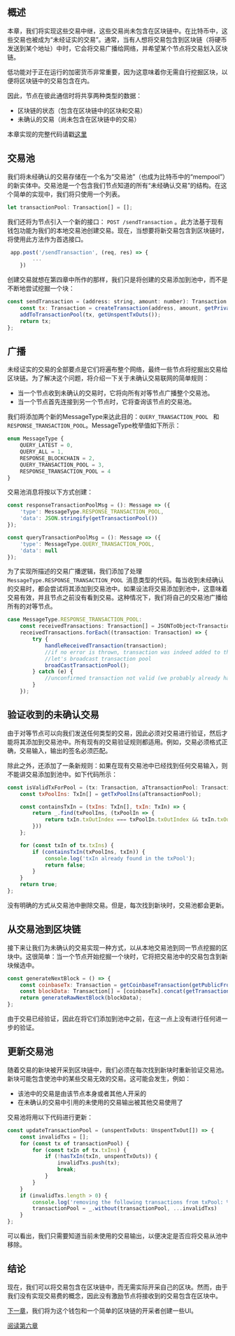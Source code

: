 ## 概述

本章，我们将实现这些交易中继，这些交易尚未包含在区块链中。在比特币中，这些交易也被成为“未经证实的交易”。通常，当有人想将交易包含到区块链（将硬币发送到某个地址）中时，它会将交易广播给网络，并希望某个节点将交易划入区块链。

低功能对于正在运行的加密货币非常重要，因为这意味着你无需自行挖掘区块，以便将区块链中的交易包含在内。

因此，节点在彼此通信时将共享两种类型的数据：

- 区块链的状态（包含在区块链中的区块和交易）
- 未确认的交易（尚未包含在区块链中的交易）

本章实现的完整代码请戳[这里](https://github.com/lhartikk/naivecoin/tree/chapter5)

## 交易池

我们将未经确认的交易存储在一个名为“交易池”（也成为比特币中的“mempool”）的新实体中。交易池是一个包含我们节点知道的所有“未经确认交易”的结构。在这个简单的实现中，我们将只使用一个列表。

```javascript
let transactionPool: Transaction[] = [];
```

我们还将为节点引入一个新的接口： `POST /sendTransaction` 。此方法基于现有钱包功能为我们的本地交易池创建交易。现在，当想要将新交易包含到区块链时，将使用此方法作为首选接口。

```javascript
 app.post('/sendTransaction', (req, res) => {
        ...
    })
```

创建交易就想在第四章中所作的那样，我们只是将创建的交易添加到池中，而不是不断地尝试挖掘一个块：
```javascript
const sendTransaction = (address: string, amount: number): Transaction => {
    const tx: Transaction = createTransaction(address, amount, getPrivateFromWallet(), getUnspentTxOuts(), getTransactionPool());
    addToTransactionPool(tx, getUnspentTxOuts());
    return tx;
};
```

## 广播
未经证实的交易的全部要点是它们将遍布整个网络，最终一些节点将挖掘出交易给区块链。为了解决这个问题，将介绍一下关于未确认交易联网的简单规则：

- 当一个节点收到未确认的交易时，它将向所有对等节点广播整个交易池。
- 当一个节点首先连接到另一个节点时，它将查询该节点的交易池。

我们将添加两个新的MessageType来达此目的：`QUERY_TRANSACTION_POOL ` 和 `RESPONSE_TRANSACTION_POOL`。MessageType枚举值如下所示：

```javascript
enum MessageType {
    QUERY_LATEST = 0,
    QUERY_ALL = 1,
    RESPONSE_BLOCKCHAIN = 2,
    QUERY_TRANSACTION_POOL = 3,
    RESPONSE_TRANSACTION_POOL = 4
}
```

交易池消息将按以下方式创建：

```javascript
const responseTransactionPoolMsg = (): Message => ({
    'type': MessageType.RESPONSE_TRANSACTION_POOL,
    'data': JSON.stringify(getTransactionPool())
}); 

const queryTransactionPoolMsg = (): Message => ({
    'type': MessageType.QUERY_TRANSACTION_POOL,
    'data': null
});
```

为了实现所描述的交易广播逻辑，我们添加了处理`MessageType.RESPONSE_TRANSACTION_POOL `消息类型的代码。每当收到未经确认的交易时，都会尝试将其添加到交易池中。如果设法将交易添加到池中，这意味着交易有效，并且节点之前没有看到交易。这种情况下，我们将自己的交易池广播给所有的对等节点。

```javascript
case MessageType.RESPONSE_TRANSACTION_POOL:
    const receivedTransactions: Transaction[] = JSONToObject<Transaction[]>(message.data);
    receivedTransactions.forEach((transaction: Transaction) => {
        try {
            handleReceivedTransaction(transaction);
            //if no error is thrown, transaction was indeed added to the pool
            //let's broadcast transaction pool
            broadCastTransactionPool();
        } catch (e) {
            //unconfirmed transaction not valid (we probably already have it in our pool)
        }
    });
```

## 验证收到的未确认交易
由于对等节点可以向我们发送任何类型的交易，因此必须对交易进行验证，然后才能将其添加到交易池中。所有现有的交易验证规则都适用。例如，交易必须格式正确，交易输入，输出的签名必须匹配。

除此之外，还添加了一条新规则：如果在现有交易池中已经找到任何交易输入，则不能讲交易添加到池中。如下代码所示：
```javascript
const isValidTxForPool = (tx: Transaction, aTtransactionPool: Transaction[]): boolean => {
    const txPoolIns: TxIn[] = getTxPoolIns(aTtransactionPool);

    const containsTxIn = (txIns: TxIn[], txIn: TxIn) => {
        return _.find(txPoolIns, (txPoolIn => {
            return txIn.txOutIndex === txPoolIn.txOutIndex && txIn.txOutId === txPoolIn.txOutId;
        }))
    };

    for (const txIn of tx.txIns) {
        if (containsTxIn(txPoolIns, txIn)) {
            console.log('txIn already found in the txPool');
            return false;
        }
    }
    return true;
};
```

没有明确的方式从交易池中删除交易。但是，每次找到新块时，交易池都会更新。

## 从交易池到区块链
接下来让我们为未确认的交易实现一种方式，以从本地交易池到同一节点挖掘的区块中。这很简单：当一个节点开始挖掘一个块时，它将把交易池中的交易包含到新块候选中。

```javascript
const generateNextBlock = () => {
    const coinbaseTx: Transaction = getCoinbaseTransaction(getPublicFromWallet(), getLatestBlock().index + 1);
    const blockData: Transaction[] = [coinbaseTx].concat(getTransactionPool());
    return generateRawNextBlock(blockData);
};
```

由于交易已经验证，因此在将它们添加到池中之前，在这一点上没有进行任何进一步的验证。

## 更新交易池

随着交易的新块被开采到区块链中，我们必须在每次找到新块时重新验证交易池。新块可能包含使池中的某些交易无效的交易。这可能会发生，例如：
- 该池中的交易是由该节点本身或者其他人开采的
- 在未确认的交易中引用的未使用的交易输出被其他交易使用了

交易池将用以下代码进行更新：

```javascript
const updateTransactionPool = (unspentTxOuts: UnspentTxOut[]) => {
    const invalidTxs = [];
    for (const tx of transactionPool) {
        for (const txIn of tx.txIns) {
            if (!hasTxIn(txIn, unspentTxOuts)) {
                invalidTxs.push(tx);
                break;
            }
        }
    }
    if (invalidTxs.length > 0) {
        console.log('removing the following transactions from txPool: %s', JSON.stringify(invalidTxs));
        transactionPool = _.without(transactionPool, ...invalidTxs)
    }
};
```

可以看出，我们只需要知道当前未使用的交易输出，以便决定是否应将交易从池中移除。

## 结论

现在，我们可以将交易包含在区块链中，而无需实际开采自己的区块。然而，由于我们没有实现交易费的概念，因此没有激励节点将接收到的交易包含在区块中。

[下一章]()，我们将为这个钱包和一个简单的区块链的开采者创建一些UI。

[阅读第六章]()
